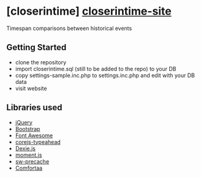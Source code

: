 [closerintime] [closerintime-site]
==================================
Timespan comparisons between historical events

<!-- section links -->

[closerintime-site]: https://closerinti.me

Getting Started
---------------
* clone the repository
* import closerintime.sql (still to be added to the repo) to your DB
* copy settings-sample.inc.php to settings.inc.php and edit with your DB data
* visit website

Libraries used
--------------
* [jQuery]
* [Bootstrap]
* [Font Awesome]
* [corejs-typeahead]
* [Dexie.js]
* [moment.js]
* [sw-precache]
* [Comfortaa]

<!-- section links -->
[jQuery]: https://jquery.com/
[Bootstrap]: http://getbootstrap.com/
[Font Awesome]: http://fontawesome.io/
[corejs-typeahead]: https://github.com/corejavascript/typeahead.js
[Dexie.js]: http://dexie.org/
[moment.js]: https://momentjs.com/
[sw-precache]: https://github.com/GoogleChrome/sw-precache
[Comfortaa]: http://www.dafont.com/it/comfortaa.font
